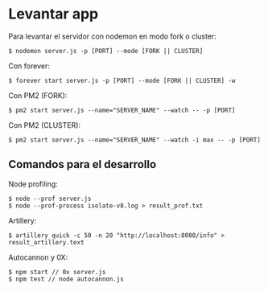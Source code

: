 # Levantar app

Para levantar el servidor con nodemon en modo fork o cluster:
```
$ nodemon server.js -p [PORT] --mode [FORK || CLUSTER]
```

Con forever:
```
$ forever start server.js -p [PORT] --mode [FORK || CLUSTER] -w
```

Con PM2 (FORK):
```
$ pm2 start server.js --name="SERVER_NAME" --watch -- -p [PORT]  
```

Con PM2 (CLUSTER):
```
$ pm2 start server.js --name="SERVER_NAME" --watch -i max -- -p [PORT] 
```

## Comandos para el desarrollo
Node profiling:
```
$ node --prof server.js
$ node --prof-process isolate-v8.log > result_prof.txt
```
Artillery:
```	
$ artillery quick -c 50 -n 20 "http://localhost:8080/info" > result_artillery.text
```
Autocannon y 0X:
```
$ npm start // 0x server.js
$ npm test // node autocannon.js
```

